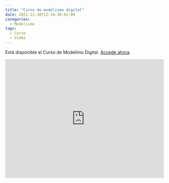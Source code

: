 ```yaml
---
title: "Curso de modelismo digital"
date: 2021-12-30T12:34:30-01:00
categories:
  - Modelismo
tags:
  - Curso
  - Video
---
```


Está disponible el Curso de Modelimo Digital. [Accede ahora](ModelismoDigital.com).

<div style="padding:75% 0 0 0;position:relative;"><iframe src="https://player.vimeo.com/video/655858613?h=656ceb1cad&amp;badge=0&amp;autopause=0&amp;player_id=0&amp;app_id=58479" frameborder="0" allow="autoplay; fullscreen; picture-in-picture" allowfullscreen style="position:absolute;top:0;left:0;width:100%;height:100%;" title="P_00_01.mp4"></iframe></div><script src="https://player.vimeo.com/api/player.js"></script>
